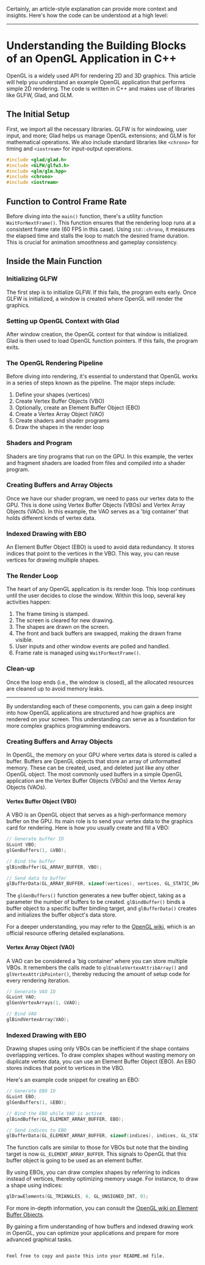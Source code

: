 Certainly, an article-style explanation can provide more context and insights. Here's how the code can be understood at a high level:

---

# Understanding the Building Blocks of an OpenGL Application in C++

OpenGL is a widely used API for rendering 2D and 3D graphics. This article will help you understand an example OpenGL application that performs simple 2D rendering. The code is written in C++ and makes use of libraries like GLFW, Glad, and GLM.

## The Initial Setup

First, we import all the necessary libraries. GLFW is for windowing, user input, and more; Glad helps us manage OpenGL extensions; and GLM is for mathematical operations. We also include standard libraries like `<chrono>` for timing and `<iostream>` for input-output operations.

```cpp
#include <glad/glad.h>
#include <GLFW/glfw3.h>
#include <glm/glm.hpp>
#include <chrono>
#include <iostream>
```

## Function to Control Frame Rate

Before diving into the `main()` function, there's a utility function `WaitForNextFrame()`. This function ensures that the rendering loop runs at a consistent frame rate (60 FPS in this case). Using `std::chrono`, it measures the elapsed time and stalls the loop to match the desired frame duration. This is crucial for animation smoothness and gameplay consistency.

## Inside the Main Function

### Initializing GLFW

The first step is to initialize GLFW. If this fails, the program exits early. Once GLFW is initialized, a window is created where OpenGL will render the graphics.

### Setting up OpenGL Context with Glad

After window creation, the OpenGL context for that window is initialized. Glad is then used to load OpenGL function pointers. If this fails, the program exits.

### The OpenGL Rendering Pipeline

Before diving into rendering, it's essential to understand that OpenGL works in a series of steps known as the pipeline. The major steps include:

1. Define your shapes (vertices)
2. Create Vertex Buffer Objects (VBO)
3. Optionally, create an Element Buffer Object (EBO)
4. Create a Vertex Array Object (VAO)
5. Create shaders and shader programs
6. Draw the shapes in the render loop

### Shaders and Program

Shaders are tiny programs that run on the GPU. In this example, the vertex and fragment shaders are loaded from files and compiled into a shader program.

### Creating Buffers and Array Objects

Once we have our shader program, we need to pass our vertex data to the GPU. This is done using Vertex Buffer Objects (VBOs) and Vertex Array Objects (VAOs). In this example, the VAO serves as a 'big container' that holds different kinds of vertex data.

### Indexed Drawing with EBO

An Element Buffer Object (EBO) is used to avoid data redundancy. It stores indices that point to the vertices in the VBO. This way, you can reuse vertices for drawing multiple shapes.

### The Render Loop

The heart of any OpenGL application is its render loop. This loop continues until the user decides to close the window. Within this loop, several key activities happen:

1. The frame timing is stamped.
2. The screen is cleared for new drawing.
3. The shapes are drawn on the screen.
4. The front and back buffers are swapped, making the drawn frame visible.
5. User inputs and other window events are polled and handled.
6. Frame rate is managed using `WaitForNextFrame()`.

### Clean-up

Once the loop ends (i.e., the window is closed), all the allocated resources are cleaned up to avoid memory leaks.

---

By understanding each of these components, you can gain a deep insight into how OpenGL applications are structured and how graphics are rendered on your screen. This understanding can serve as a foundation for more complex graphics programming endeavors.

### Creating Buffers and Array Objects

In OpenGL, the memory on your GPU where vertex data is stored is called a buffer. Buffers are OpenGL objects that store an array of unformatted memory. These can be created, used, and deleted just like any other OpenGL object. The most commonly used buffers in a simple OpenGL application are the Vertex Buffer Objects (VBOs) and the Vertex Array Objects (VAOs).

#### Vertex Buffer Object (VBO)

A VBO is an OpenGL object that serves as a high-performance memory buffer on the GPU. Its main role is to send your vertex data to the graphics card for rendering. Here is how you usually create and fill a VBO:

```cpp
// Generate buffer ID
GLuint VBO;
glGenBuffers(1, &VBO);

// Bind the buffer
glBindBuffer(GL_ARRAY_BUFFER, VBO);

// Send data to buffer
glBufferData(GL_ARRAY_BUFFER, sizeof(vertices), vertices, GL_STATIC_DRAW);
```

The `glGenBuffers()` function generates a new buffer object, taking as a parameter the number of buffers to be created. `glBindBuffer()` binds a buffer object to a specific buffer binding target, and `glBufferData()` creates and initializes the buffer object's data store.

For a deeper understanding, you may refer to the [OpenGL wiki](https://www.khronos.org/opengl/wiki/Vertex_Specification#Vertex_Array_Object), which is an official resource offering detailed explanations.

#### Vertex Array Object (VAO)

A VAO can be considered a 'big container' where you can store multiple VBOs. It remembers the calls made to `glEnableVertexAttribArray()` and `glVertexAttribPointer()`, thereby reducing the amount of setup code for every rendering iteration.

```cpp
// Generate VAO ID
GLuint VAO;
glGenVertexArrays(1, &VAO);

// Bind VAO
glBindVertexArray(VAO);
```

### Indexed Drawing with EBO

Drawing shapes using only VBOs can be inefficient if the shape contains overlapping vertices. To draw complex shapes without wasting memory on duplicate vertex data, you can use an Element Buffer Object (EBO). An EBO stores indices that point to vertices in the VBO.

Here's an example code snippet for creating an EBO:

```cpp
// Generate EBO ID
GLuint EBO;
glGenBuffers(1, &EBO);

// Bind the EBO while VAO is active
glBindBuffer(GL_ELEMENT_ARRAY_BUFFER, EBO);

// Send indices to EBO
glBufferData(GL_ELEMENT_ARRAY_BUFFER, sizeof(indices), indices, GL_STATIC_DRAW);
```

The function calls are similar to those for VBOs but note that the binding target is now `GL_ELEMENT_ARRAY_BUFFER`. This signals to OpenGL that this buffer object is going to be used as an element buffer.

By using EBOs, you can draw complex shapes by referring to indices instead of vertices, thereby optimizing memory usage. For instance, to draw a shape using indices:

```cpp
glDrawElements(GL_TRIANGLES, 6, GL_UNSIGNED_INT, 0);
```

For more in-depth information, you can consult the [OpenGL wiki on Element Buffer Objects](https://www.khronos.org/opengl/wiki/Vertex_Specification#Element_Array_Buffer_Object).

By gaining a firm understanding of how buffers and indexed drawing work in OpenGL, you can optimize your applications and prepare for more advanced graphical tasks.
```

Feel free to copy and paste this into your README.md file.
